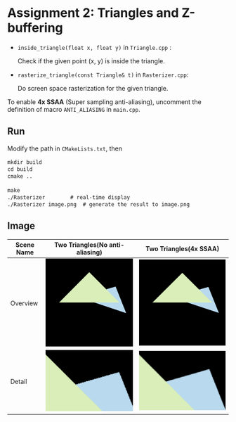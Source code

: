 # Assignment 2: Triangles and Z-buffering

* `inside_triangle(float x, float y)` in `Triangle.cpp` :

  Check if the given point (x, y) is inside the triangle.
  
* `rasterize_triangle(const Triangle& t)` in `Rasterizer.cpp`: 

  Do screen space rasterization for the given triangle.



To enable **4x SSAA** (Super sampling anti-aliasing), uncomment the definition of macro `ANTI_ALIASING` in `main.cpp`.



## Run

Modify the path in `CMakeLists.txt`, then

```shell
mkdir build
cd build
cmake ..

make
./Rasterizer		# real-time display
./Rasterizer image.png	# generate the result to image.png
```



## Image

| Scene Name | Two Triangles(No anti-aliasing)                              | Two Triangles(4x SSAA)                                       |
| ---------- | ------------------------------------------------------------ | ------------------------------------------------------------ |
| Overview   | ![output_with_no_anti_aliasing](image/output_with_no_anti_aliasing.png) | ![output_with_4x_super_sampling_anti_aliasing](image/output_with_4x_super_sampling_anti_aliasing.png) |
| Detail     | ![no_anti_aliasing_detail](image/no_anti_aliasing_detail.png) | ![4x_super_sampling_anti_aliasing_detail](image/4x_super_sampling_anti_aliasing_detail.png) |